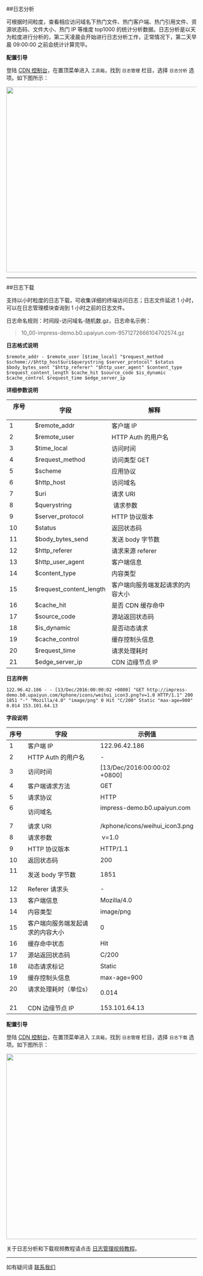 ##日志分析

可根据时间粒度，查看相应访问域名下热门文件、热门客户端、热门引用文件、资源状态码、文件大小、热门 IP 等维度 top1000 的统计分析数据。日志分析是以天为粒度进行分析的，第二天凌晨会开始进行日志分析工作，正常情况下，第二天早晨 09:00:00 之前会统计计算完毕。

**配置引导**

登陆 [CDN 控制台](https://console.upyun.com/login/)，在置顶菜单进入 `工具箱`，找到 `日志管理` 栏目，选择 `日志分析` 选项。如下图所示：

<img src="http://upyun-assets.b0.upaiyun.com/docs/cdn/upyun-cdn-log-analysis.png" height="490" width="800" />

----------

##日志下载

支持以小时粒度的日志下载，可收集详细的终端访问日志；日志文件延迟 1 小时，可以在日志管理模块查询到 1 小时之前的日志文件。

日志命名规则：时间段-访问域名-随机数.gz，日志命名示例：
> 10_00-impress-demo.b0.upaiyun.com-9571272666104702574.gz

**日志格式说明**

    $remote_addr - $remote_user [$time_local] "$request_method $scheme://$http_host$uri$querystring $server_protocol" $status $body_bytes_sent "$http_referer" "$http_user_agent" $content_type $request_content_length $cache_hit $source_code $is_dynamic $cache_control $request_time $edge_server_ip

**详细参数说明**

|   序号     |    字段          |   解释 |
|------------|------------|-----------------|
| 1   | $remote_addr |    客户端 IP       |
| 2   | $remote_user         | HTTP Auth 的用户名  |
| 3   | $time_local	            | 访问时间 |
| 4   | $request_method	   | 访问类型 GET | POST | PUT | DELETE ...|
| 5   | $scheme	           | 应用协议 |
| 6   | $http_host	          | 访问域名    |
| 7   | $uri	           | 请求 URI     |
| 8   | $querystring	   |  请求参数    |
| 9   | $server_protocol	        | HTTP 协议版本  |
| 10  | $status	         | 返回状态码     |
| 11  | $body_bytes_send	  | 发送 body 字节数|
| 12  | $http_referer	     | 请求来源 referer	 |
| 13  | $http_user_agent	 | 客户端信息 |
| 14  | $content_type	 | 内容类型|
| 15  | $request_content_length	| 客户端向服务端发起请求的内容大小|
| 16  | $cache_hit	     | 是否 CDN 缓存命中|
| 17  | $source_code	 | 源站返回状态码|
| 18  | $is_dynamic	     | 是否动态请求|
| 19  | $cache_control	 | 缓存控制头信息|
| 20  | $request_time	   | 请求处理耗时|
| 21  | $edge_server_ip	   | CDN 边缘节点 IP|


**日志样例**

    122.96.42.186 - - [13/Dec/2016:00:00:02 +0800] "GET http://impress-demo.b0.upaiyun.com/kphone/icons/weihui_icon3.png?v=1.0 HTTP/1.1" 200 1851 "-" "Mozilla/4.0" "image/png" 0 Hit "C/200" Static "max-age=900" 0.014 153.101.64.13
    

**字段说明**

|   序号     |    字段          |   示例值   |
|------------|------------|-----------------|
| 1   | 客户端 IP   |    122.96.42.186        |
| 2   | HTTP Auth 的用户名        | - |
| 3  | 访问时间             | [13/Dec/2016:00:00:02 +0800] |
| 4   | 客户端请求方法            | GET    |
| 5       | 请求协议           | HTTP    |
| 6       | 访问域名           | impress-demo.b0.upaiyun.com   |
| 7       | 请求 URI           | /kphone/icons/weihui_icon3.png    |
| 8       | 请求参数          |  v=1.0   |
| 9   | HTTP 协议版本           | HTTP/1.1  |
| 10 | 返回状态码           | 200    |
| 11     | 发送 body 字节数  | 1851    |
| 12   | Referer 请求头     | - |
| 13    | 客户端信息 | Mozilla/4.0 |
| 14    | 内容类型 | image/png |
| 15    | 客户端向服务端发起请求的内容大小 | 0 |
| 16   | 缓存命中状态             | Hit    |
| 17    | 源站返回状态码         | C/200 |
| 18    | 动态请求标记             | Static   |
| 19    | 缓存控制头信息            | max-age=900  |
| 20    | 请求处理耗时（单位s）   | 0.014  |
| 21    | CDN 边缘节点 IP            | 153.101.64.13  |

**配置引导**

登陆 [CDN 控制台](https://console.upyun.com/login/)，在置顶菜单进入 `工具箱`，找到 `日志管理` 栏目，选择 `日志下载` 选项。如下图所示：

<img src="http://upyun-assets.b0.upaiyun.com/docs/cdn/upyun-cdn-log-download.png" height="490" width="800" />


关于日志分析和下载视频教程请点击 [日志管理视频教程](https://techs.b0.upaiyun.com/videos/cdnpage/upyunlog.html)。


----------

如有疑问请 [联系我们](https://www.upyun.com/contact)





